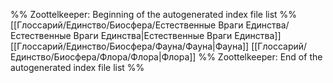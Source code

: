 %% Zoottelkeeper: Beginning of the autogenerated index file list  %%
 [[Глоссарий/Единство/Биосфера/Естественные Враги Единства/Естественные Враги Единства|Естественные Враги Единства]]
 [[Глоссарий/Единство/Биосфера/Фауна/Фауна|Фауна]]
 [[Глоссарий/Единство/Биосфера/Флора/Флора|Флора]]
%% Zoottelkeeper: End of the autogenerated index file list  %%
